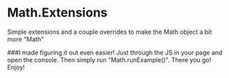 # Math.Extensions
Simple extensions and a couple overrides to make the Math object a bit more "Math"

###I made figuring it out even easier!
Just through the JS in your page and open the console. Then simply run "Math.runExample()". There you go! Enjoy!

